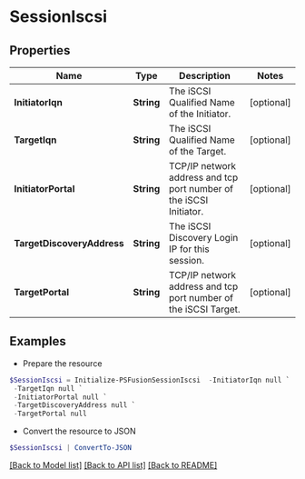 # SessionIscsi
## Properties

Name | Type | Description | Notes
------------ | ------------- | ------------- | -------------
**InitiatorIqn** | **String** | The iSCSI Qualified Name of the Initiator. | [optional] 
**TargetIqn** | **String** | The iSCSI Qualified Name of the Target. | [optional] 
**InitiatorPortal** | **String** | TCP/IP network address and tcp port number of the iSCSI Initiator. | [optional] 
**TargetDiscoveryAddress** | **String** | The iSCSI Discovery Login IP for this session. | [optional] 
**TargetPortal** | **String** | TCP/IP network address and tcp port number of the iSCSI Target. | [optional] 

## Examples

- Prepare the resource
```powershell
$SessionIscsi = Initialize-PSFusionSessionIscsi  -InitiatorIqn null `
 -TargetIqn null `
 -InitiatorPortal null `
 -TargetDiscoveryAddress null `
 -TargetPortal null
```

- Convert the resource to JSON
```powershell
$SessionIscsi | ConvertTo-JSON
```

[[Back to Model list]](../README.md#documentation-for-models) [[Back to API list]](../README.md#documentation-for-api-endpoints) [[Back to README]](../README.md)

